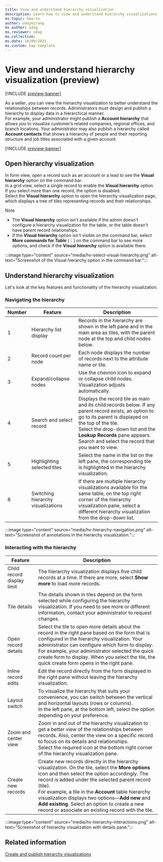 ```yaml
---
title: View and understand hierarchy visualization
description: Learn how to view and understand hierarchy visualizations in Dynamics 365 Sales.
ms.topic: how-to
author: udaykirang
ms.author: udag
ms.reviewer: udag
ms.collection:
ms.date: 10/09/2025
ms.custom: bap-template 
---
```


# View and understand hierarchy visualization (preview)

[!INCLUDE [preview-banner](~/../shared-content/shared/preview-includes/preview-banner.md)]

As a seller, you can view the hierarchy visualization to better understand the relationships between records. Administrators must design and publish a hierarchy to display data in a hierarchical manner.  
For example, your administrator might publish a **Account hierarchy** that allows you to visualize customer’s related companies, regional offices, and branch locations. Your administrator may also publish a hierarchy called **Account contacts** that shows a hierarchy of people and their reporting structure and job titles associated with a given account.  

[!INCLUDE [preview-banner](~/../shared-content/shared/preview-includes/preview-note-d365.md)]

## Open hierarchy visualization

In form view, open a record such as an account or a lead to see the **Visual hierarchy** option on the command bar.  
In a grid view, select a single record to enable the **Visual hierarchy** option. If you select more than one record, the option is disabled.  
Select the **Visual hierarchy** option to open the hierarchy visualization page, which displays a tree of tiles representing records and their relationships.  

> [!NOTE]
>
> - The **Visual hierarchy** option isn't available if the admin doesn't configure a hierarchy visualization for the table, or the table doesn't have parent record relationships.  
> - If the **Visual hierarchy** option isn't visible on the command bar, select **More commands for *Table*** (⋮) on the command bar to see more options, and check if the **Visual hierarchy** option is available there.  

:::image type="content" source="media/hv-select-visual-hierarchy.png" alt-text="Screenshot of the Visual hierarchy option in the command bar.":::

## Understand hierarchy visualization

Let's look at the key features and functionality of the hierarchy visualization.  

### Navigating the hierarchy

| Number | Feature | Description |
|--------|-------------|-------------|
| 1 | Hierarchy list display | Records in the hierarchy are shown in the left pane and in the main area as tiles, with the parent node at the top and child nodes below. |
| 2 | Record count per node | Each node displays the number of records next to the attribute name or tile. |
| 3 | Expand/collapse nodes| Use the chevron icon to expand or collapse child nodes. Visualization adjusts automatically. |
| 4 | Search and select record | Displays the record tile as main and its child records below. If any parent record exists, an option to go to its parent is displayed on the top of the tile.<br>Select the drop-down list and the **Lookup Records** pane appears. Search and select the record that you want to view. |
| 5 | Highlighting selected tiles| Select the name in the list on the left pane, the corresponding tile is highlighted in the hierarchy visualization. |
| 6 | Switching hierarchy visualizations | If there are multiple hierarchy visualizations available for the same table, on the top right corner of the hierarchy visualization pane, select a different hierarchy visualization from the drop-down list. |

:::image type="content" source="media/hv-hierarchy-navigation.png" alt-text="Screenshot of annotations in the hierarchy visualization.":::

### Interacting with the hierarchy

| Feature | Description |
|---------|-------------|
| Child record display limit | The hierarchy visualization displays five child records at a time. If there are more, select **Show more** to load more records. |
| Tile details | The details shown in tiles depend on the form selected while configuring the hierarchy visualization. If you need to see more or different information, contact your administrator to request changes. |
| Open record details | Select the tile to open more details about the record in the right pane based on the form that is configured in the hierarchy visualization. Your administrator can configure which form to display.<br>For example, your administrator selected the quick create form to display. When you select the tile, the quick create form opens in the right pane. |
| Inline record edits | Edit the record directly from the form displayed in the right pane without leaving the hierarchy visualization. |
| Layout switch | To visualize the hierarchy that suits your convenience, you can switch between the vertical and horizontal layouts (rows or columns).<br>In the left pane, at the bottom left, select the option depending on your preference. |
| Zoom and center view | Zoom in and out of the hierarchy visualization to get a better view of the relationships between records. Also, center the view on a specific record to focus on its details and relationships.<br>Select the required icon at the bottom right corner of the hierarchy visualization pane. |
| Create new records | Create new records directly in the hierarchy visualization. On the tile, select the **More options** icon and then select the option accordingly. The record is added under the selected parent record (tile).<br>For example, a tile in the **Account** table hierarchy visualization displays two options&mdash;**Add new** and **Add existing**. Select an option to create a new record or associate an existing record with the tile. |

:::image type="content" source="media/hv-hierarchy-interactions.png" alt-text="Screenshot of hierarchy visualization with details pane.":::

## Related information

[Create and publish hierarchy visualizations](create-activate-hierarchy-visualizations.md)
